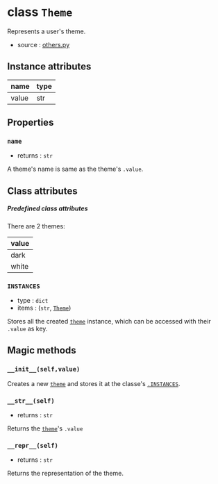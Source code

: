 # class `Theme`

Represents a user's theme.

- source : [others.py](https://github.com/HuyaneMatsu/hata/blob/master/hata/others.py)

## Instance attributes

| name      | type              |
|-----------|-------------------|
| value     | str               |

## Properties

### `name`

- returns : `str`

A theme's name is same as the theme's `.value`.

## Class attributes

##### Predefined class attributes

There are 2 themes:

| value         |
|---------------|
| dark          |
| white         |

### `INSTANCES`

- type : `dict`
- items : (`str`, [`Theme`](Theme.md))

Stores all the created [`theme`](Theme.md) instance, which can be accessed
with their `.value` as key.

## Magic methods

### `__init__(self,value)`

Creates a new [`theme`](Theme.md) and stores it at the classe's
[`.INSTANCES`](#instances).

### `__str__(self)`

- returns : `str`

Returns the [`theme`](Theme.md)'s `.value`

### `__repr__(self)`

- returns : `str`

Returns the representation of the theme.


